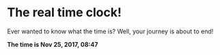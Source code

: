 # The real time clock!

Ever wanted to know what the time is? Well, your journey is about to end!

**The time is Nov 25, 2017, 08:47**